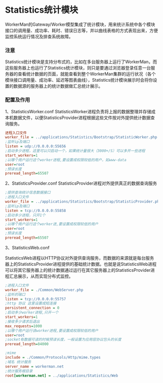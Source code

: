 # Statistics统计模块

WorkerMan的Gateway/Worker模型集成了统计模块，用来统计系统中各个模块接口的调用量、成功率、耗时、错误日志等，并以曲线表格的方式表现出来，方便监控系统运行情况及排查系统故障。

### 注意
Statistics统计模块是支持分布式的，比如在多台服务器上运行了WorkerMan，而这些服务器上也运行了Statistics统计模块，则只是要通过浏览器登录任意一台服务器的查看统计数据的页面，就能查看到整个WorkerMan集群的运行状况（各个模块接口调用量、成功率、延迟等图表曲线），Statistics统计模块展示时会将你设置的数据源的服务器上的统计数据做汇总统计展示。

### 配置及作用
1、StatisticsWorker.conf
StatisticsWorker进程负责将上报的数据整理并存储成本机数据文件，以便StatisticsProvider进程根据这些文件按对外提供统计数据查询服务。

```ini
进程入口文件
worker_file = ../applications/Statistics/Bootstrap/StatisticWorker.php
;监听ip及端口
listen = udp://0.0.0.0:55656
;启动多少进程，这里可以只启动一个，如果统计量很大（3000+/S）可以多开一些进程
start_workers=1
;以哪个用户运行这个worker进程,要设置成权限较低的用户，如www-data
user=root
;预读长度
preread_length=65507
```

2、StatisticsProvider.conf
StatisticsProvider进程对外提供真正的数据查询服务

```ini
;提供查询统计信息数据接口
;进程入口文件
worker_file = ../applications/Statistics/Bootstrap/StatisticProvider.php
;监听ip及端口
listen = tcp://0.0.0.0:55858
;启动多少进程，只开1个
start_workers=1
;以哪个用户运行这个worker进,要设置成权限较低的用户
user=root
;预读长度
preread_length=65507
```

3、StatisticsWeb.conf

StatisticsWeb进程以HTTP协议对外提供查询服务，而数据的来源就是每台服务器上的StatisticsProvider进程提供的基础统计数据。也就是说StatisticsWeb进程可以将其它服务器上的统计数据通过运行在其它服务器上的StatisticsProvider进程汇总展示，从而实现分布式监控。
```ini
;进程入口文件
worker_file = ./Common/WebServer.php
;监听的端口
listen = tcp://0.0.0.0:55757
;http 协议 这里设置成短连接
persistent_connection = 0
;启动多少worker进程,只开一个
start_workers=1
;接收多少请求后退出
max_requests=1000
;以哪个用户运行该worker进程,要设置成权限较低的用户
user=root
;socket有数据可读的时候预读长度，一般设置为应用层协议包头的长度
preread_length=84000

;mime
include = ./Common/Protocols/Http/mime.types
;域名 统计服务
server_name = workerman.net
;统计服务根目录
root[workerman.net] = ../applications/Statistics/Web
```
